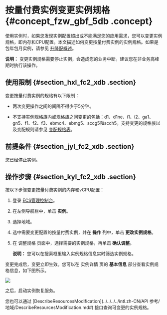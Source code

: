 # 按量付费实例变更实例规格 {#concept_fzw_gbf_5db .concept}

使用实例时，如果您发现实例配置超出或不能满足您的应用需求，您可以变更实例规格，即内存和CPU配置。本文描述如何变更按量付费实例的实例规格。如果是包年包月实例，请参见 [升降配概述](intl.zh-CN/用户指南/实例/升降配/升降配概述.md#)。

**说明：** 变更实例规格需要停止实例，会造成您的业务中断。建议您在非业务高峰期时执行该操作。

## 使用限制 {#section_hxl_fc2_xdb .section}

变更按量付费实例的规格有以下限制：

-   两次变更操作之间的间隔不得少于5分钟。

-   不支持实例规格族内或规格族之间变更的包括：d1、d1ne、i1、i2、ga1、gn5、f1、f2、f3、ebmc4、ebmg5、sccg5和scch5。支持变更的规格族以及变配规则请参见 [变配规格表](intl.zh-CN/用户指南/实例/升降配/变配规格表.md#)。


## 前提条件 {#section_jyl_fc2_xdb .section}

您已经停止实例。

## 操作步骤 {#section_kyl_fc2_xdb .section}

按以下步骤变更按量付费实例的内存和vCPU配置：

1.  登录 [ECS管理控制台](https://ecs.console.aliyun.com/?spm=a2c4g.11186623.2.9.FNEORG#/home)。
2.  在左侧导航栏中，单击 **实例**。
3.  选择地域。
4.  选中需要变更配置的按量付费实例，并在 **操作** 列中，单击 **更改实例规格**。
5.  在 调整规格 页面中，选择需要的实例规格，再单击 **确认调整**。

    **说明：** 您可以在搜索框里输入实例规格信息实时筛选实例规格。


变更完成后，变更立即生效。您可以在 实例详情 页的 **基本信息** 部分查看实例规格信息，如下图所示。

![](http://static-aliyun-doc.oss-cn-hangzhou.aliyuncs.com/assets/img/9644/15410641815424_zh-CN.png)

之后，启动实例恢复服务。

您也可以通过 [DescribeResourcesModification](../../../../intl.zh-CN/API 参考/地域/DescribeResourcesModification.md#) 接口查询可变更的实例规格。


